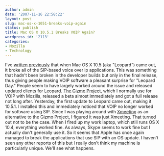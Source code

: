 ```yaml
---
author: admin
date: '2007-11-16 22:58:22'
layout: post
slug: mac-os-x-1051-breaks-voip-again
status: publish
title: Mac OS X 10.5.1 Breaks VOIP Again?
wordpress_id: '2113'
categories:
- Mozilla
- Technology
---
```


I've [written
previously](http://www.arcanology.com/2007/10/27/sip-based-voip-problems-in-leopard/)
that when Mac OS X 10.5 (aka "Leopard") came out, it broke all of the
SIP-based voice over ip applications. This was something that hadn't
been broken in the developer builds but only in the final release, thus
giving people making VOIP software a pleasant surprise for "Leopard
Day." People seem to have largely worked around the issue and released
updated clients for Leopard. [The Gizmo
Project](http://www.gizmoproject.com/), which I normally use for VOIP
with Mozilla, released a beta almost immediately and got a full release
not long after. Yesterday, the first update to Leopard came out, making
it 10.5.1. I installed this and immediately noticed that VOIP no longer
worked for software using SIP. Since I was playing around with
[Xmeeting](http://xmeeting.sourceforge.net/pages/xmeeting.php) as an
alternative to the Gizmo Project, I figured it was just Xmeeting. That
turned out not to be the case. When I fired up my work laptop, which
still runs OS X 10.4, everything worked fine. As always, Skype seems to
work fine but I actually don't generally use it. So it seems that Apple
has once again managed to break the applications that use SIP with an OS
update. I haven't seen any other reports of this but I really don't
think my machine is particularly unique. We'll see what happens.
